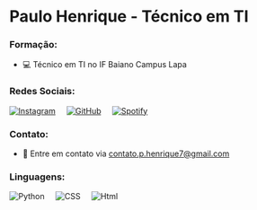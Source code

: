 # Paulo Henrique - Técnico em TI
### Formação:
- 💻 Técnico em TI no IF Baiano Campus Lapa
### Redes Sociais:
[![Instagram](folder/instagram.png)](https://www.instagram.com/upaulohen/) &nbsp; &nbsp; [![GitHub](folder/github.png)](https://github.com/paullin-code) &nbsp; &nbsp; [![Spotify](folder/spotify.png)](https://open.spotify.com/user/31lqumftxw6t6ezy7macm52xigmm?si=781a1202bf514e54)
### Contato:
- 📧 Entre em contato via contato.p.henrique7@gmail.com
### Linguagens:
![Python](folder/python.png)
&nbsp; &nbsp; 
![CSS](folder/css.png)
&nbsp; &nbsp; 
![Html](folder/html.png)

